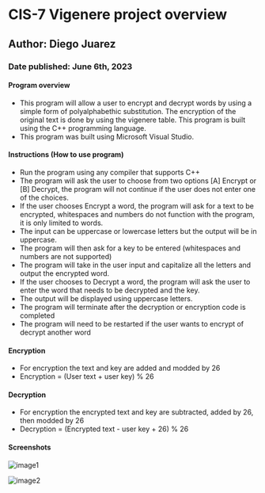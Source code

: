 # CIS-7 Vigenere project overview 
## Author: Diego Juarez
### Date published: June 6th, 2023
#### Program overview
 - This program will allow a user to encrypt and decrypt words by using a simple form of polyalphabethic substitution. The encryption of the original text is done by using the vigenere table. This program is built using the C++ programming language.
 - This program was built using Microsoft Visual Studio.
#### Instructions (How to use program)
- Run the program using any compiler that supports C++
- The program will ask the user to choose from two options [A] Encrypt or [B] Decrypt, the program will not continue if the user does not enter one of the choices.
- If the user chooses Encrypt a word, the program will ask for a text to be encrypted, whitespaces and numbers do not function with the program, it is only limited to words.
- The input can be uppercase or lowercase letters but the output will be in uppercase.
- The program will then ask for a key to be entered (whitespaces and numbers are not supported)
- The program will take in the user input and capitalize all the letters and output the encrypted word.
- If the user chooses to Decrypt a word, the program will ask the user to enter the word that needs to be decrypted and the key. 
- The output will be displayed using uppercase letters.
- The program will terminate after the decryption or encryption code is completed
- The program will need to be restarted if the user wants to encrypt of decrypt another word
#### Encryption
- For encryption the text and key are added and modded by 26 
- Encryption = (User text + user key) % 26
#### Decryption
- For encryption the encrypted text and key are subtracted, added by 26, then modded by 26
- Decryption = (Encrypted text - user key + 26) % 26
#### Screenshots

![image1](https://github.com/juardieg/CIS-7FINAL/assets/108844504/a933a323-13a1-4b8a-b188-9f1e88c5f96d)


![image2](https://github.com/juardieg/CIS-7FINAL/assets/108844504/2269be5a-db2e-49f0-ac57-73ece8dc7e10)
